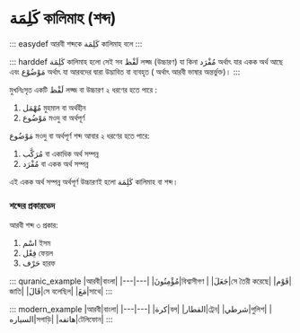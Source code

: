# كَلِمَة কালিমাহ (শব্দ)

::: easydef
আরবী শব্দকে كَلِمَة কালিমাহ বলে 
:::

::: harddef
كَلِمَة কালিমাহ হলো সেই সব لَفْظ লফ্জ (উচ্চারণ) যা কিনা مُفْرَد অর্থাৎ যার একক অর্থ আছে এবং مَوْضُوْع অর্থাৎ যা আরবদের দ্বারা উদ্ভাবিত বা ব্যবহৃত ( অর্থাৎ আরবী ভাষার অন্তর্ভুক্ত)। 
:::

মুখনিঃসৃত একটি لَفْظ লফ্জ বা উচ্চারণ ২ ধরণের হতে পারে : 
1. مُهْمَل মুহমাল বা অর্থহীন 
2. مَوْضُوع মওদু বা অর্থপূর্ণ 

مَوْضُوع মওদু বা অর্থপূর্ণ শব্দ আবার ২ ধরণের হতে পারে:
1. مُرَكَّب বা একাধিক অর্থ সম্পন্ন 
2. مُفْرَد বা একক অর্থ সম্পন্ন 

এই একক অর্থ সম্পন্ন অর্থপূর্ণ উচ্চারণই হলো كَلِمَة কালিমাহ বা শব্দ। 

### শব্দের প্রকারভেদ 

আরবী শব্দ ৩ প্রকার:

1. اسْم ইসম
2. فِعْل ফেয়ল
3. حَرْف হারফ

::: quranic_example
|আরবী|বাংলা|
|---|---|
|مُؤْمِنُونَ|বিশ্বাসীগণ |
|جَعَلَ|সে তৈরী করেছে|
|قَوْم|জাতি|
|قَالَ|সে বলেছিল|
|مَعَ|সাথে|
:::

::: modern_example
|আরবী|বাংলা|
|---|---|
|كرة|বল|
|القطار|ট্রেন|
|شرطي|পুলিশ|
|السياره|সগাড়ি|
|هاتفه|টেলিফোন|
:::

